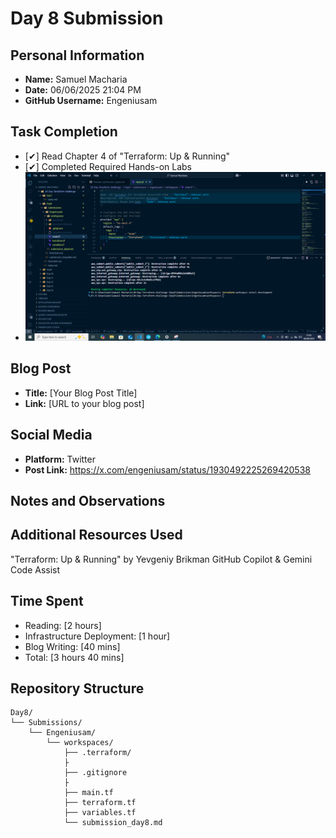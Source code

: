 # Day 8 Submission

## Personal Information
- **Name:** Samuel Macharia
- **Date:** 06/06/2025 21:04 PM
- **GitHub Username:** Engeniusam

## Task Completion
- [✔] Read Chapter 4 of "Terraform: Up & Running"
- [✔] Completed Required Hands-on Labs
- ![WORKSPACE Lab](image.png)


## Blog Post
- **Title:** [Your Blog Post Title]
- **Link:** [URL to your blog post]

## Social Media
- **Platform:** Twitter
- **Post Link:** https://x.com/engeniusam/status/1930492225269420538

## Notes and Observations


## Additional Resources Used
"Terraform: Up & Running" by Yevgeniy Brikman
GitHub Copilot & Gemini Code Assist

## Time Spent
- Reading: [2 hours]
- Infrastructure Deployment: [1 hour]
- Blog Writing: [40 mins]
- Total: [3 hours 40 mins]

## Repository Structure
```
Day8/
└── Submissions/
    └── Engeniusam/
        └── workspaces/
            ├── .terraform/
            ├
            ├── .gitignore
            ├
            ├── main.tf
            ├── terraform.tf
            ├── variables.tf
            └── submission_day8.md

```



